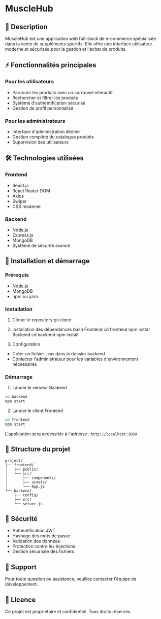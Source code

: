 # MuscleHub

## 📝 Description
MuscleHub est une application web full-stack de e-commerce spécialisée dans la vente de suppléments sportifs. Elle offre une interface utilisateur moderne et sécurisée pour la gestion et l'achat de produits.

## ⚡ Fonctionnalités principales

### Pour les utilisateurs
- Parcourir les produits avec un carrousel interactif
- Rechercher et filtrer les produits
- Système d'authentification sécurisé
- Gestion de profil personnalisé

### Pour les administrateurs
- Interface d'administration dédiée
- Gestion complète du catalogue produits
- Supervision des utilisateurs

## 🛠 Technologies utilisées

### Frontend
- React.js
- React Router DOM
- Axios
- Swiper
- CSS moderne

### Backend
- Node.js
- Express.js
- MongoDB
- Système de sécurité avancé

## 🚀 Installation et démarrage

### Prérequis
- Node.js
- MongoDB
- npm ou yarn

### Installation

1. Cloner le repository
git clone

2. Installation des dépendances
bash
Frontend
cd frontend
npm install
Backend
cd backend
npm install

3. Configuration
- Créer un fichier `.env` dans le dossier backend
- Contacter l'administrateur pour les variables d'environnement nécessaires

### Démarrage

1. Lancer le serveur Backend
```bash
cd backend
npm start
```

2. Lancer le client Frontend
```bash
cd frontend
npm start
```

L'application sera accessible à l'adresse : `http://localhost:3000`

## 📱 Structure du projet

```plaintext
project/
├── frontend/
│   ├── public/
│   └── src/
│       ├── components/
│       ├── assets/
│       └── App.js
└── backend/
    ├── config/
    ├── src/
    └── server.js
```

## 🔐 Sécurité
- Authentification JWT
- Hashage des mots de passe
- Validation des données
- Protection contre les injections
- Gestion sécurisée des fichiers

## 👥 Support
Pour toute question ou assistance, veuillez contacter l'équipe de développement.

## 📄 Licence
Ce projet est propriétaire et confidentiel. Tous droits réservés.
